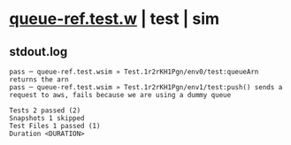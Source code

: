 # [queue-ref.test.w](../../../../../../examples/tests/sdk_tests/queue/queue-ref.test.w) | test | sim

## stdout.log
```log
pass ─ queue-ref.test.wsim » Test.1r2rKH1Pgn/env0/test:queueArn returns the arn                                               
pass ─ queue-ref.test.wsim » Test.1r2rKH1Pgn/env1/test:push() sends a request to aws, fails because we are using a dummy queue

Tests 2 passed (2)
Snapshots 1 skipped
Test Files 1 passed (1)
Duration <DURATION>
```

